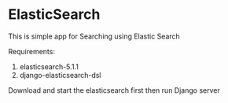 # ElasticSearch
This is simple app for Searching using Elastic Search

Requirements:
1) elasticsearch-5.1.1
2) django-elasticsearch-dsl


Download and start the elasticsearch first
then run Django server

